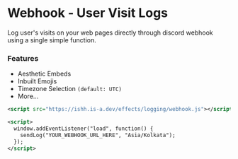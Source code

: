 # Webhook - User Visit Logs
Log user's visits on your web pages directly through discord webhook using a single simple function.

### Features 
- Aesthetic Embeds
- Inbuilt Emojis
- Timezone Selection `(default: UTC)`
- More...

```xml
<script src="https://ishh.is-a.dev/effects/logging/webhook.js"></script>  

<script>  
  window.addEventListener("load", function() {  
    sendLog("YOUR_WEBHOOK_URL_HERE", "Asia/Kolkata");  
  });  
</script>
```
